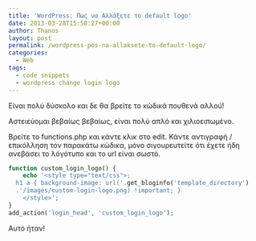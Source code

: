 ```yaml
---
title: 'WordPress: Πως να Αλλάξετε το default logo'
date: 2013-03-28T15:58:27+00:00
author: Thanos
layout: post
permalink: /wordpress-pos-na-allaksete-to-default-logo/
categories:
  - Web
tags:
  - code snippets
  - wordpress change login logo
---
```

Είναι πολύ δύσκολο και δε θα βρείτε το κώδικά πουθενά αλλού!

Αστειεύομαι βεβαίως βεβαίως, είναι πολύ απλό και χιλιοειπωμένο.

Βρείτε το functions.php και κάντε κλικ στο edit. Κάντε αντιγραφή / επικόλληση τον παρακάτω κώδικα, μόνο σιγουρευτείτε ότι έχετε ήδη ανεβάσει το λόγότυπο και το url είναι σωστό.

```php
function custom_login_logo() {
	echo '<style type="text/css">;
  h1 a { background-image: url('.get_bloginfo('template_directory')
  .'/images/custom-login-logo.png) !important; }
	</style>';
}
add_action('login_head', 'custom_login_logo');
```

Αυτό ήταν!